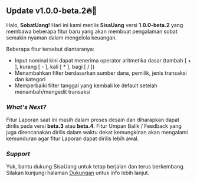 ## Update v1.0.0-beta.2🔥🚀

Halo, **SobatUang!** Hari ini kami merilis **SisaUang** versi **1.0.0-beta.2** yang membawa beberapa fitur baru yang akan membuat pengalaman sobat semakin nyaman dalam mengelola keuangan.

Beberapa fitur tersebut diantaranya:

- Input nominal kini dapat menerima operator aritmetika dasar (tambah [ + ], kurang [ - ], kali [ * ], bagi [ / ])
- Menambahkan filter berdasarkan sumber dana, pemilik, jenis transaksi dan kategori
- Memperbaiki filter tanggal yang kembali ke default setelah menambah/mengedit transaksi

### _What's Next?_

Fitur Laporan saat ini masih dalam proses desain dan diharapkan dapat dirilis pada versi **beta.3** atau **beta.4**. Fitur Umpan Balik / Feedback yang juga direncanakan dirilis dalam waktu dekat kemungkinan akan mengalami kemunduran agar fitur Laporan dapat dirilis lebih awal.

### _Support_

Yuk, bantu dukung SisaUang untuk tetap berjalan dan terus berkembang. Silakan kunjungi halaman [Dukungan](/app/#/dukungan) untuk info lebih lanjut.
